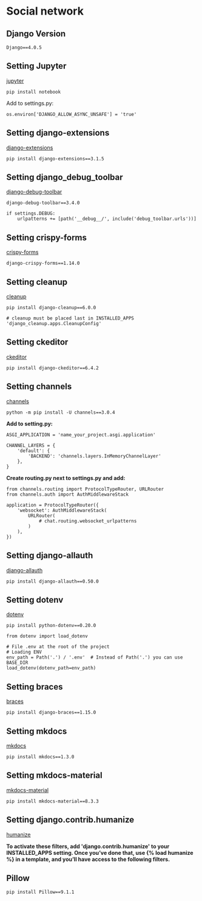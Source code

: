 # Social network


## Django Version 
`Django==4.0.5`


## Setting Jupyter

[jupyter](https://jupyter.org/install)

`pip install notebook`

Add to settings.py:
```
os.environ['DJANGO_ALLOW_ASYNC_UNSAFE'] = 'true'
```


## Setting django-extensions

[django-extensions](https://django-extensions.readthedocs.io/en/latest/)

`pip install django-extensions==3.1.5`


## Setting django_debug_toolbar

[django-debug-toolbar](https://django-debug-toolbar.readthedocs.io/en/latest/installation.html)

`django-debug-toolbar==3.4.0`

```
if settings.DEBUG:
    urlpatterns += [path('__debug__/', include('debug_toolbar.urls'))]
```


## Setting crispy-forms

[crispy-forms](https://django-crispy-forms.readthedocs.io/en/latest/index.html)

`django-crispy-forms==1.14.0`


## Setting cleanup

[cleanup](https://github.com/un1t/django-cleanup)

`pip install django-cleanup==6.0.0`

```
# cleanup must be placed last in INSTALLED_APPS
'django_cleanup.apps.CleanupConfig'
```


## Setting ckeditor

[ckeditor](https://pypi.org/project/django-ckeditor/)

`pip install django-ckeditor==6.4.2`


## Setting channels

[channels](https://channels.readthedocs.io/en/stable/)

`python -m pip install -U channels==3.0.4`


**Add to setting.py:**

```
ASGI_APPLICATION = 'name_your_project.asgi.application'

CHANNEL_LAYERS = {
    'default': {
        'BACKEND': 'channels.layers.InMemoryChannelLayer'
    },
}
```

**Create routing.py next to settings.py and add:**

```
from channels.routing import ProtocolTypeRouter, URLRouter
from channels.auth import AuthMiddlewareStack

application = ProtocolTypeRouter({
    'websocket': AuthMiddlewareStack(
        URLRouter(
            # chat.routing.websocket_urlpatterns
        )
    ),
})
```


## Setting django-allauth

[django-allauth](https://django-allauth.readthedocs.io/en/latest/installation.html)

`pip install django-allauth==0.50.0`



## Setting dotenv

[dotenv](https://pypi.org/project/python-dotenv/)

`pip install python-dotenv==0.20.0`

``` 
from dotenv import load_dotenv

# File .env at the root of the project
# Loading ENV
env_path = Path('.') / '.env'  # Instead of Path('.') you can use BASE_DIR
load_dotenv(dotenv_path=env_path)
```


## Setting braces

[braces](https://django-braces.readthedocs.io/en/latest/)

`pip install django-braces==1.15.0`


## Setting mkdocs

[mkdocs](https://www.mkdocs.org/)

`pip install mkdocs==1.3.0`


## Setting mkdocs-material

[mkdocs-material](https://squidfunk.github.io/mkdocs-material/getting-started/#with-docker)

`pip install mkdocs-material==8.3.3`


## Setting django.contrib.humanize

[humanize](https://docs.djangoproject.com/en/4.0/ref/contrib/humanize/)

**To activate these filters, add 'django.contrib.humanize' to your INSTALLED_APPS setting. Once you’ve done that, use {% load humanize %} in a template, and you’ll have access to the following filters.**


## Pillow

`pip install Pillow==9.1.1`